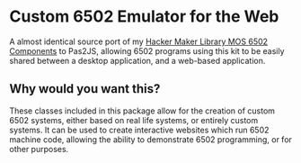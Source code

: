 # Custom 6502 Emulator for the Web

A almost identical source port of my [Hacker Maker Library MOS 6502 Components](https://github.com/kveroneau/klib/tree/main/HMLib) to Pas2JS, allowing 6502 programs using this kit to be easily shared between a desktop application, and a web-based application.

## Why would you want this?

These classes included in this package allow for the creation of custom 6502 systems, either based on real life systems, or entirely custom systems.  It can be used to create interactive websites which run 6502 machine code, allowing the ability to demonstrate 6502 programming, or for other purposes.
